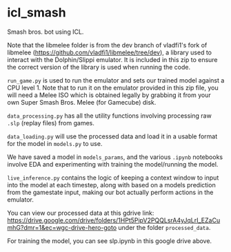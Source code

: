 # icl_smash
Smash bros. bot using ICL. 

Note that the libmelee folder is from the dev branch of vladfi1's fork of libmelee (https://github.com/vladfi1/libmelee/tree/dev), a library used to interact with the Dolphin/Slippi emulator. It is included in this zip to ensure the correct version of the library is used when running the code. 


`run_game.py` is used to run the emulator and sets our trained model against a CPU level 1. Note that to run it on the emulator provided in this zip file, you will need a Melee ISO which is obtained legally by grabbing it from your own Super Smash Bros. Melee (for Gamecube) disk.

`data_processing.py` has all the utility functions involving processing raw `.slp` (replay files) from games.

`data_loading.py` will use the processed data and load it in a usable format for the model in `models.py` to use. 

We have saved a model in `models_params`, and the various `.ipynb` notebooks involve EDA and experimenting with training the model/running the model. 

`live_inference.py` contains the logic of keeping a context window to input into the model at each timestep, along with based on a models prediction from the gamestate input, making our bot actually perform actions in the emulator.


You can view our processed data at this gdrive link: https://drive.google.com/drive/folders/1HPt5PipV2PQQLsrA4yJqLrI_EZaCumhG?dmr=1&ec=wgc-drive-hero-goto under the folder `processed_data`. 

For training the model, you can see slp.ipynb in this google drive above.

